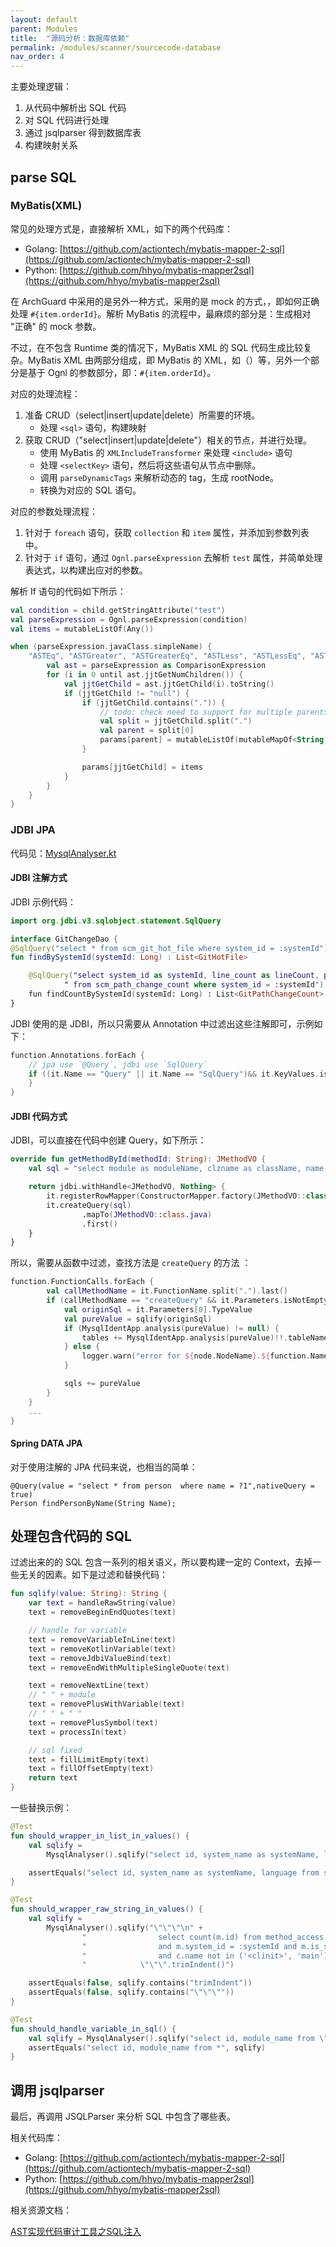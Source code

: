 ```yaml
---
layout: default
parent: Modules
title:  "源码分析：数据库依赖"
permalink: /modules/scanner/sourcecode-database
nav_order: 4
---
```



主要处理逻辑：

1. 从代码中解析出 SQL 代码
2. 对 SQL 代码进行处理
3. 通过 jsqlparser 得到数据库表
4. 构建映射关系

## parse SQL 

### MyBatis(XML)

常见的处理方式是，直接解析 XML，如下的两个代码库：

- Golang: [https://github.com/actiontech/mybatis-mapper-2-sql](https://github.com/actiontech/mybatis-mapper-2-sql)
- Python: [https://github.com/hhyo/mybatis-mapper2sql](https://github.com/hhyo/mybatis-mapper2sql)

在 ArchGuard 中采用的是另外一种方式，采用的是 mock 的方式，，即如何正确处理 `#{item.orderId}`。解析 MyBatis 的流程中，最麻烦的部分是：生成相对 "正确" 的 mock 参数。

不过，在不包含 Runtime 类的情况下，MyBatis XML 的 SQL 代码生成比较复杂。MyBatis XML 由两部分组成，即 MyBatis 的 XML，如（<insert>）等，另外一个部分是基于 Ognl 的参数部分，即：`#{item.orderId}`。

对应的处理流程：

1. 准备 CRUD（select|insert|update|delete）所需要的环境。
    - 处理 `<sql>` 语句，构建映射
2. 获取 CRUD（"select|insert|update|delete"）相关的节点，并进行处理。
    - 使用 MyBatis 的 `XMLIncludeTransformer` 来处理 `<include>` 语句
    - 处理 `<selectKey>` 语句，然后将这些语句从节点中删除。
    - 调用 `parseDynamicTags` 来解析动态的 tag，生成 rootNode。
    - 转换为对应的 SQL 语句。

对应的参数处理流程：

1. 针对于 `foreach` 语句，获取 `collection` 和 `item` 属性，并添加到参数列表中。
2. 针对于 `if` 语句，通过 `Ognl.parseExpression` 去解析 `test` 属性，并简单处理表达式，以构建出应对的参数。

解析 If 语句的代码如下所示：

```kotlin
val condition = child.getStringAttribute("test")
val parseExpression = Ognl.parseExpression(condition)
val items = mutableListOf(Any())

when (parseExpression.javaClass.simpleName) {
    "ASTEq", "ASTGreater", "ASTGreaterEq", "ASTLess", "ASTLessEq", "ASTNotEq" -> {
        val ast = parseExpression as ComparisonExpression
        for (i in 0 until ast.jjtGetNumChildren()) {
            val jjtGetChild = ast.jjtGetChild(i).toString()
            if (jjtGetChild != "null") {
                if (jjtGetChild.contains(".")) {
                    // todo: check need to support for multiple parents if exists
                    val split = jjtGetChild.split(".")
                    val parent = split[0]
                    params[parent] = mutableListOf(mutableMapOf<String, Any>())
                }

                params[jjtGetChild] = items
            }
        }
    }
}
```


### JDBI JPA

代码见：[MysqlAnalyser.kt](https://github.com/archguard/scanner/blob/master/scan_sourcecode/src/main/kotlin/org/archguard/scanner/sourcecode/database/MysqlAnalyser.kt)

#### JDBI 注解方式

JDBI 示例代码：

```kotlin
import org.jdbi.v3.sqlobject.statement.SqlQuery

interface GitChangeDao {
@SqlQuery("select * from scm_git_hot_file where system_id = :systemId")
fun findBySystemId(systemId: Long) : List<GitHotFile>

    @SqlQuery("select system_id as systemId, line_count as lineCount, path, changes" +
            " from scm_path_change_count where system_id = :systemId")
    fun findCountBySystemId(systemId: Long) : List<GitPathChangeCount>
}
```

JDBI 使用的是 JDBI，所以只需要从 Annotation 中过滤出这些注解即可，示例如下：

```kotlin
function.Annotations.forEach {
    // jpa use `@Query`, jdbi use `SqlQuery`
    if ((it.Name == "Query" || it.Name == "SqlQuery")&& it.KeyValues.isNotEmpty()) {
    }
}
```

#### JDBI 代码方式

JDBI，可以直接在代码中创建 Query，如下所示：

```kotlin
override fun getMethodById(methodId: String): JMethodVO {
    val sql = "select module as moduleName, clzname as className, name from code_method where id = '$methodId'"

    return jdbi.withHandle<JMethodVO, Nothing> {
        it.registerRowMapper(ConstructorMapper.factory(JMethodVO::class.java))
        it.createQuery(sql)
                .mapTo(JMethodVO::class.java)
                .first()
    }
}
```

所以，需要从函数中过滤，查找方法是 `createQuery` 的方法 ：

```kotlin
function.FunctionCalls.forEach {
        val callMethodName = it.FunctionName.split(".").last()
        if (callMethodName == "createQuery" && it.Parameters.isNotEmpty()) {
            val originSql = it.Parameters[0].TypeValue
            val pureValue = sqlify(originSql)
            if (MysqlIdentApp.analysis(pureValue) != null) {
                tables += MysqlIdentApp.analysis(pureValue)!!.tableNames
            } else {
                logger.warn("error for ${node.NodeName}.${function.Name} origin:$originSql\nnew:$pureValue")
            }

            sqls += pureValue
        }
    }
    ...
}
```

#### Spring DATA JPA

对于使用注解的 JPA 代码来说，也相当的简单：

```
@Query(value = "select * from person  where name = ?1",nativeQuery = true)
Person findPersonByName(String Name);
```

## 处理包含代码的 SQL

过滤出来的的 SQL 包含一系列的相关语义，所以要构建一定的 Context，去掉一些无关的因素。如下是过滤和替换代码：

```kotlin
fun sqlify(value: String): String {
    var text = handleRawString(value)
    text = removeBeginEndQuotes(text)

    // handle for variable
    text = removeVariableInLine(text)
    text = removeKotlinVariable(text)
    text = removeJdbiValueBind(text)
    text = removeEndWithMultipleSingleQuote(text)

    text = removeNextLine(text)
    // " " + module
    text = removePlusWithVariable(text)
    // " " + " "
    text = removePlusSymbol(text)
    text = processIn(text)

    // sql fixed
    text = fillLimitEmpty(text)
    text = fillOffsetEmpty(text)
    return text
}
```

一些替换示例：


```kotlin
@Test
fun should_wrapper_in_list_in_values() {
    val sqlify =
        MysqlAnalyser().sqlify("select id, system_name as systemName, language from system_info where id in (<ids>)")

    assertEquals("select id, system_name as systemName, language from system_info where id in (:ids)", sqlify)
}

@Test
fun should_wrapper_raw_string_in_values() {
    val sqlify =
        MysqlAnalyser().sqlify("\"\"\"\n" +
                "                select count(m.id) from method_access m inner join code_method c where m.method_id = c.id  \n" +
                "                and m.system_id = :systemId and m.is_static=1 and m.is_private=0 \n" +
                "                and c.name not in ('<clinit>', 'main') and c.name not like '%\$%'\n" +
                "            \"\"\".trimIndent()")

    assertEquals(false, sqlify.contains("trimIndent"))
    assertEquals(false, sqlify.contains("\"\"\""))
}

@Test
fun should_handle_variable_in_sql() {
    val sqlify = MysqlAnalyser().sqlify("select id, module_name from \"\\\"+orderSqlPiece+\"\\\"")
    assertEquals("select id, module_name from *", sqlify)
}
```

## 调用 jsqlparser

最后，再调用 JSQLParser 来分析 SQL 中包含了哪些表。 

相关代码库：

- Golang: [https://github.com/actiontech/mybatis-mapper-2-sql](https://github.com/actiontech/mybatis-mapper-2-sql)
- Python: [https://github.com/hhyo/mybatis-mapper2sql](https://github.com/hhyo/mybatis-mapper2sql)

相关资源文档：

[AST实现代码审计工具之SQL注入](https://xz.aliyun.com/t/10312)


